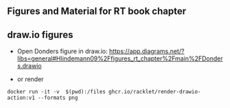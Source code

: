 ## Figures and Material for RT book chapter



## draw.io figures
* Open Donders figure in draw.io: https://app.diagrams.net/?libs=general#Hlindemann09%2Ffigures_rt_chapter%2Fmain%2FDonders.drawio

* or render
```
docker run -it -v  $(pwd):/files ghcr.io/racklet/render-drawio-action:v1 --formats png
``` 

